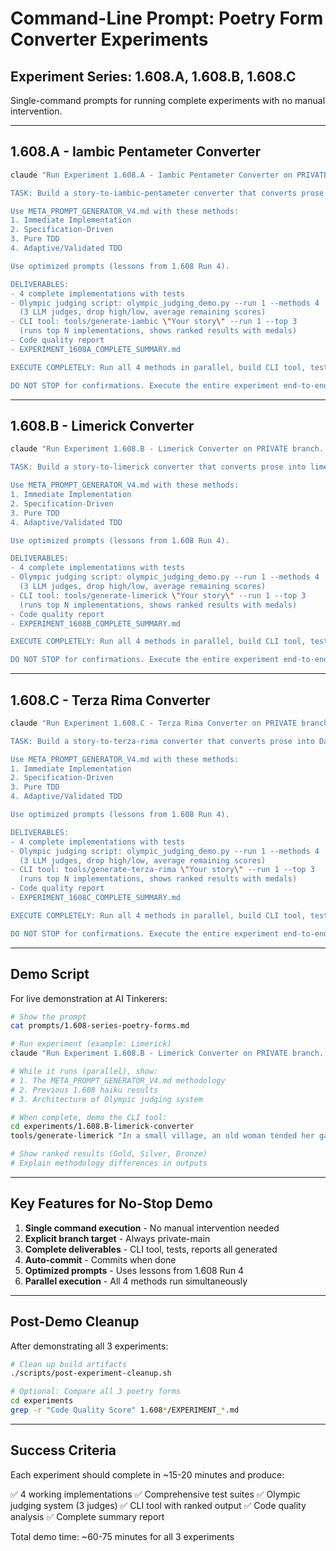 # Command-Line Prompt: Poetry Form Converter Experiments

## Experiment Series: 1.608.A, 1.608.B, 1.608.C

Single-command prompts for running complete experiments with no manual intervention.

---

## 1.608.A - Iambic Pentameter Converter

```bash
claude "Run Experiment 1.608.A - Iambic Pentameter Converter on PRIVATE branch.

TASK: Build a story-to-iambic-pentameter converter that converts prose into Shakespearean verse (10 syllables, alternating unstressed/stressed). Use llama3.2 via Ollama. Include Olympic judging system (3 LLM judges score each output).

Use META_PROMPT_GENERATOR_V4.md with these methods:
1. Immediate Implementation
2. Specification-Driven
3. Pure TDD
4. Adaptive/Validated TDD

Use optimized prompts (lessons from 1.608 Run 4).

DELIVERABLES:
- 4 complete implementations with tests
- Olympic judging script: olympic_judging_demo.py --run 1 --methods 4
  (3 LLM judges, drop high/low, average remaining scores)
- CLI tool: tools/generate-iambic \"Your story\" --run 1 --top 3
  (runs top N implementations, shows ranked results with medals)
- Code quality report
- EXPERIMENT_1608A_COMPLETE_SUMMARY.md

EXECUTE COMPLETELY: Run all 4 methods in parallel, build CLI tool, test with sample story, generate final report. Commit to private-main when complete.

DO NOT STOP for confirmations. Execute the entire experiment end-to-end."
```

---

## 1.608.B - Limerick Converter

```bash
claude "Run Experiment 1.608.B - Limerick Converter on PRIVATE branch.

TASK: Build a story-to-limerick converter that converts prose into limericks (AABBA rhyme scheme, specific meter). Use llama3.2 via Ollama. Include Olympic judging system (3 LLM judges score each output).

Use META_PROMPT_GENERATOR_V4.md with these methods:
1. Immediate Implementation
2. Specification-Driven
3. Pure TDD
4. Adaptive/Validated TDD

Use optimized prompts (lessons from 1.608 Run 4).

DELIVERABLES:
- 4 complete implementations with tests
- Olympic judging script: olympic_judging_demo.py --run 1 --methods 4
  (3 LLM judges, drop high/low, average remaining scores)
- CLI tool: tools/generate-limerick \"Your story\" --run 1 --top 3
  (runs top N implementations, shows ranked results with medals)
- Code quality report
- EXPERIMENT_1608B_COMPLETE_SUMMARY.md

EXECUTE COMPLETELY: Run all 4 methods in parallel, build CLI tool, test with sample story, generate final report. Commit to private-main when complete.

DO NOT STOP for confirmations. Execute the entire experiment end-to-end."
```

---

## 1.608.C - Terza Rima Converter

```bash
claude "Run Experiment 1.608.C - Terza Rima Converter on PRIVATE branch.

TASK: Build a story-to-terza-rima converter that converts prose into Dante's interlocking tercets (ABA BCB CDC pattern). Use llama3.2 via Ollama. Include Olympic judging system (3 LLM judges score each output).

Use META_PROMPT_GENERATOR_V4.md with these methods:
1. Immediate Implementation
2. Specification-Driven
3. Pure TDD
4. Adaptive/Validated TDD

Use optimized prompts (lessons from 1.608 Run 4).

DELIVERABLES:
- 4 complete implementations with tests
- Olympic judging script: olympic_judging_demo.py --run 1 --methods 4
  (3 LLM judges, drop high/low, average remaining scores)
- CLI tool: tools/generate-terza-rima \"Your story\" --run 1 --top 3
  (runs top N implementations, shows ranked results with medals)
- Code quality report
- EXPERIMENT_1608C_COMPLETE_SUMMARY.md

EXECUTE COMPLETELY: Run all 4 methods in parallel, build CLI tool, test with sample story, generate final report. Commit to private-main when complete.

DO NOT STOP for confirmations. Execute the entire experiment end-to-end."
```

---

## Demo Script

For live demonstration at AI Tinkerers:

```bash
# Show the prompt
cat prompts/1.608-series-poetry-forms.md

# Run experiment (example: Limerick)
claude "Run Experiment 1.608.B - Limerick Converter on PRIVATE branch..."

# While it runs (parallel), show:
# 1. The META_PROMPT_GENERATOR_V4.md methodology
# 2. Previous 1.608 haiku results
# 3. Architecture of Olympic judging system

# When complete, demo the CLI tool:
cd experiments/1.608.B-limerick-converter
tools/generate-limerick "In a small village, an old woman tended her garden every day. One morning, she found a mysterious seed that glowed faintly in the dawn light."

# Show ranked results (Gold, Silver, Bronze)
# Explain methodology differences in outputs
```

---

## Key Features for No-Stop Demo

1. **Single command execution** - No manual intervention needed
2. **Explicit branch target** - Always private-main
3. **Complete deliverables** - CLI tool, tests, reports all generated
4. **Auto-commit** - Commits when done
5. **Optimized prompts** - Uses lessons from 1.608 Run 4
6. **Parallel execution** - All 4 methods run simultaneously

---

## Post-Demo Cleanup

After demonstrating all 3 experiments:

```bash
# Clean up build artifacts
./scripts/post-experiment-cleanup.sh

# Optional: Compare all 3 poetry forms
cd experiments
grep -r "Code Quality Score" 1.608*/EXPERIMENT_*.md
```

---

## Success Criteria

Each experiment should complete in ~15-20 minutes and produce:

✅ 4 working implementations
✅ Comprehensive test suites
✅ Olympic judging system (3 judges)
✅ CLI tool with ranked output
✅ Code quality analysis
✅ Complete summary report

Total demo time: ~60-75 minutes for all 3 experiments
